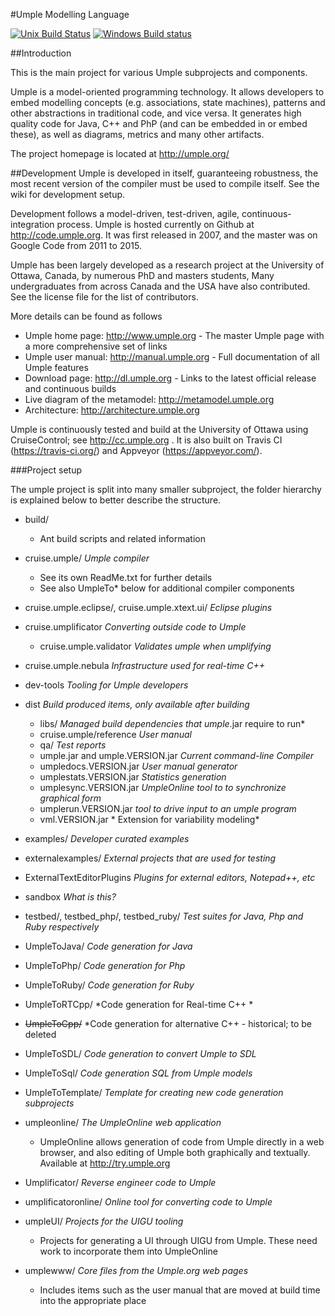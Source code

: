 #Umple Modelling Language

[![Unix Build Status](https://travis-ci.org/umple/umple.svg?branch=master)](https://travis-ci.org/umple/umple) [![Windows Build status](https://ci.appveyor.com/api/projects/status/uwvrjpm6uis69es2/branch/master?svg=true)](https://ci.appveyor.com/project/Nava2/umple/branch/master)

##Introduction

This is the main project for various Umple subprojects and components.

Umple is a model-oriented programming technology. It allows developers to embed modelling concepts (e.g. associations, state machines), patterns and other abstractions in traditional code, and vice versa. It generates high quality code for Java, C++ and PhP (and can be embedded in or embed these), as well as diagrams, metrics and many other artifacts.

The project homepage is located at http://umple.org/

##Development
Umple is developed in itself, guaranteeing robustness, the most recent version of the compiler must be used to compile itself. See the wiki for development setup.

Development follows a model-driven, test-driven, agile, continuous-integration process. Umple is hosted currently on Github at http://code.umple.org. It was first released in 2007, and the master was on Google Code from 2011 to 2015.

Umple has been largely developed as a research project at the University of Ottawa, Canada, by numerous PhD and masters students, Many undergraduates from across Canada and the USA have also contributed. See the license file for the list of contributors.

More details can be found as follows

  * Umple home page: http://www.umple.org  - The master Umple page with a more comprehensive set of links
  * Umple user manual: http://manual.umple.org  - Full documentation of all Umple features
  * Download page: http://dl.umple.org    - Links to the latest official release and continuous builds
  * Live diagram of the metamodel: http://metamodel.umple.org
  * Architecture: http://architecture.umple.org

Umple is continuously tested and build at the University of Ottawa using CruiseControl; see http://cc.umple.org . It is also built on Travis CI (https://travis-ci.org/) and Appveyor (https://appveyor.com/).
 
###Project setup

The umple project is split into many smaller subproject, the folder hierarchy is explained below to better describe the structure.

* build/
  * Ant build scripts and related information

* cruise.umple/ *Umple compiler*
  * See its own ReadMe.txt for further details
  * See also UmpleTo* below for additional compiler components
       
* cruise.umple.eclipse/, cruise.umple.xtext.ui/ *Eclipse plugins*

* cruise.umplificator *Converting outside code to Umple*
  * cruise.umple.validator *Validates umple when umplifying*

* cruise.umple.nebula *Infrastructure used for real-time C++*

* dev-tools *Tooling for Umple developers*
       
* dist *Build produced items, only available after building*
  * libs/ *Managed build dependencies that umple*.jar require to run* 
  * cruise.umple/reference *User manual* 
  * qa/ *Test reports* 
  * umple.jar and umple.VERSION.jar  *Current command-line Compiler* 
  * umpledocs.VERSION.jar *User manual generator*
  * umplestats.VERSION.jar *Statistics generation*
  * umplesync.VERSION.jar *UmpleOnline tool to to synchronize graphical form*
  * umplerun.VERSION.jar *tool to drive input to an umple program*
  * vml.VERSION.jar * Extension for variability modeling*

* examples/ *Developer curated examples*
* externalexamples/ *External projects that are used for testing*

* ExternalTextEditorPlugins *Plugins for external editors, Notepad++, etc*

* sandbox *What is this?*

* testbed/, testbed_php/, testbed_ruby/ *Test suites for Java, Php and Ruby respectively*
* UmpleToJava/ *Code generation for Java*
* UmpleToPhp/ *Code generation for Php*
* UmpleToRuby/ *Code generation for Ruby*
* UmpleToRTCpp/ *Code generation for Real-time C++ *
* ~~UmpleToCpp/~~ *Code generation for alternative C++ - historical; to be deleted
* UmpleToSDL/ *Code generation to convert Umple to SDL*
* UmpleToSql/ *Code generation SQL from Umple models*
* UmpleToTemplate/ *Template for creating new code generation subprojects*

* umpleonline/ *The UmpleOnline web application*
  * UmpleOnline allows generation of code from Umple directly in a web browser, and also editing of Umple both graphically and textually. Available at http://try.umple.org

 
* Umplificator/ *Reverse engineer code to Umple*
* umplificatoronline/ *Online tool for converting code to Umple*

* umpleUI/ *Projects for the UIGU tooling*
  * Projects for generating a UI through UIGU from Umple. These need work to incorporate them into UmpleOnline
        
* umplewww/ *Core files from the Umple.org web pages*
  * Includes items such as the user manual that are moved at build time into the appropriate place
